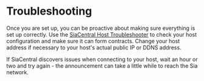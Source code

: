 # Troubleshooting

Once you are set up, you can be proactive about making sure everything is set up correctly. Use the [SiaCentral Host Troubleshooter](https://troubleshoot.siacentral.com) to check your host configuration and make sure it can form contracts. Change your host address if necessary to your host's actual public IP or DDNS address.

If SiaCentral discovers issues when connecting to your host, wait an hour or two and try again - the announcement can take a little while to reach the Sia network.

